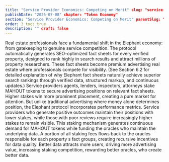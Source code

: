 ```yaml
---
title: "Service Provider Economics: Competing on Merit" slug: "service-provider-economics-competing-on-merit"
publishDate: "2025-07-08" chapter: "Token Economy"
section: "Service Provider Economics: Competing on Merit" parentSlug: "token-economy"
order: 3 toc: true
description: "" draft: false
---
```

Real estate professionals face a fundamental shift in the Elephant economy: from gatekeeping to genuine service competition. The protocol automatically generates SEO-optimized fact sheets for every verified property, designed to rank highly in search results and attract millions of property researchers. These fact sheets become premium advertising real estate where professionals compete for visibility. (See Section 6.2 for detailed explanation of why Elephant fact sheets naturally achieve superior search rankings through verified data, structured markup, and continuous updates.)
Service providers agents, lenders, inspectors, attorneys stake MAHOUT tokens to secure advertising positions on relevant fact sheets. Higher stakes win more prominent placement, creating a pure market for attention. But unlike traditional advertising where money alone determines position, the Elephant protocol incorporates performance metrics. Service providers who generate positive outcomes maintain their positions with lower stakes, while those with poor reviews require increasingly higher stakes to remain visible.
This staking mechanism generates continuous demand for MAHOUT tokens while funding the oracles who maintain the underlying data. A portion of all staking fees flows back to the oracles responsible for each property s fact groups, creating recursive incentives for data quality. Better data attracts more users, driving more advertising value, increasing staking competition, rewarding better oracles, who create better data.